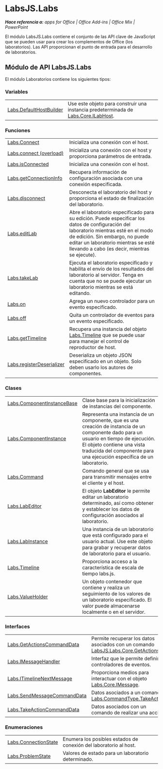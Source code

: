 
# LabsJS.Labs

 _**Hace referencia a:** apps for Office | Office Add-ins | Office Mix | PowerPoint_

El módulo LabsJS.Labs contiene el conjunto de las API clave de JavaScript que se pueden usar para crear los complementos de Office (los laboratorios). Las API proporcionan el punto de entrada para el desarrollo de laboratorios.

## Módulo de API LabsJS.Labs

El módulo Laboratorios contiene los siguientes tipos:


### Variables


|||
|:-----|:-----|
|[Labs.DefaultHostBuilder](../../reference/office-mix/labs.defaulthostbuilder.md)|Use este objeto para construir una instancia predeterminada de [Labs.Core.ILabHost](../../reference/office-mix/labs.core.ilabhost.md).|

### Funciones


|||
|:-----|:-----|
|[Labs.Connect](../../reference/office-mix/labs.connect.md)|Inicializa una conexión con el host.|
|[Labs.connect (overload)](../../reference/office-mix/labs.connect-overload.md)|Inicializa una conexión con el host y proporciona parámetros de entrada.|
|[Labs.isConnected](../../reference/office-mix/labs.isconnected.md)|Inicializa una conexión con el host.|
|[Labs.getConnectionInfo](../../reference/office-mix/labs.getconnectioninfo.md)|Recupera información de configuración asociada con una conexión especificada.|
|[Labs.disconnect](../../reference/office-mix/labs.disconnect.md)|Desconecta el laboratorio del host y proporciona el estado de finalización del laboratorio.|
|[Labs.editLab](../../reference/office-mix/labs.editlab.md)|Abre el laboratorio especificado para su edición. Puede especificar los datos de configuración del laboratorio mientras esté en el modo de edición. Sin embargo, no puede editar un laboratorio mientras se esté llevando a cabo (es decir, mientras se ejecute).|
|[Labs.takeLab](../../reference/office-mix/labs.takelab.md)|Ejecuta el laboratorio especificado y habilita el envío de los resultados del laboratorio al servidor. Tenga en cuenta que no se puede ejecutar un laboratorio mientras se está editando.|
|[Labs.on](../../reference/office-mix/labs.on.md)|Agrega un nuevo controlador para un evento especificado.|
|[Labs.off](../../reference/office-mix/labs.off.md)|Quita un controlador de eventos para un evento especificado.|
|[Labs.getTimeline](../../reference/office-mix/labs.gettimeline.md)|Recupera una instancia del objeto [Labs.Timeline](../../reference/office-mix/labs.timeline.md) que se puede usar para manejar el control de reproductor de host.|
|[Labs.registerDeserializer](../../reference/office-mix/labs.registerdeserializer.md)|Deserializa un objeto JSON especificado en un objeto. Solo deben usarlo los autores de componentes.|

### Clases


|||
|:-----|:-----|
|[Labs.ComponentInstanceBase](../../reference/office-mix/labs.componentinstancebase.md)|Clase base para la inicialización de instancias del componente.|
|[Labs.ComponentInstance](../../reference/office-mix/labs.componentinstance.md)|Representa una instancia de un componente, que es una creación de instancia de un componente dado para un usuario en tiempo de ejecución. El objeto contiene una vista traducida del componente para una ejecución específica de un laboratorio.|
|[Labs.Command](../../reference/office-mix/labs.command.md)|Comando general que se usa para transmitir mensajes entre el cliente y el host.|
|[Labs.LabEditor](../../reference/office-mix/labs.labeditor.md)|El objeto **LabEditor** le permite editar un laboratorio determinado, así como obtener y establecer los datos de configuración asociados al laboratorio.|
|[Labs.LabInstance](../../reference/office-mix/labs.labinstance.md)|Una instancia de un laboratorio que está configurado para el usuario actual. Use este objeto para grabar y recuperar datos de laboratorio para el usuario.|
|[Labs.Timeline](../../reference/office-mix/labs.timeline.md)|Proporciona acceso a la característica de escala de tiempo labs.js.|
|[Labs.ValueHolder](../../reference/office-mix/labs.valueholder.md)|Un objeto contenedor que contiene y realiza un seguimiento de los valores de un laboratorio especificado. El valor puede almacenarse localmente o en el servidor.|

### Interfaces


|||
|:-----|:-----|
|[Labs.GetActionsCommandData](../../reference/office-mix/labs.getactionscommanddata.md)|Permite recuperar los datos asociados con un comando [LabsJS.Labs.Core.GetActions](../../reference/office-mix/labsjs.labs.core.getactions.md).|
|[Labs.IMessageHandler](../../reference/office-mix/labs.imessagehandler.md)|Interfaz que le permite definir controladores de eventos.|
|[Labs.ITimelineNextMessage](../../reference/office-mix/labs.itimelinenextmessage.md)|Proporciona medios para interactuar con el objeto [Labs.Core.IMessage](https://msdn.microsoft.com/library/office/mt599680.aspx).|
|[Labs.SendMessageCommandData](../../reference/office-mix/labs.sendmessagecommanddata.md)|Datos asociados a un comando [Labs.CommandType.TakeAction](https://msdn.microsoft.com/library/office/mt599680.aspx).|
|[Labs.TakeActionCommandData](../../reference/office-mix/labs.takeactioncommanddata.md)|Datos asociados con un comando de realizar una acción.|

### Enumeraciones


|||
|:-----|:-----|
|[Labs.ConnectionState](../../reference/office-mix/labs.connectionstate.md)|Enumera los posibles estados de conexión del laboratorio al host.|
|[Labs.ProblemState](../../reference/office-mix/labs.problemstate.md)|Valores de estado para un laboratorio determinado.|
